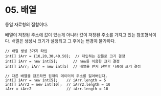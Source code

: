 # 05. 배열

동일 자료형의 집합이다.

배열이 저장된 주소에 값이 있는게 아니라 값이 저장된  주소를  가지고 있는 참조형식이다. 배열은 생성시 크기가 설정되고 그 후에는 변경이 불가하다.

```text
// 배열 생성 3가지 타입
int[] iArr = {10,20,30,40,50};  // 대입하는 값들로 크기 결정
int[] iArr = new int[5];       // new를 이용한 크기 결정
int[] iArr; iArr = new int[5]  // 배열을 먼저 선언후 나중에 크기 결정

// 다른 배열을 참조하면 원래의 데이터의 주소를 잃어버린다.
int[] iArr = new int[5];    // iArr.length = 5
int[] iArr2 = new int[10];  // iArr2.length = 10
iArr = iArr2                // iArr.length = 10


```

